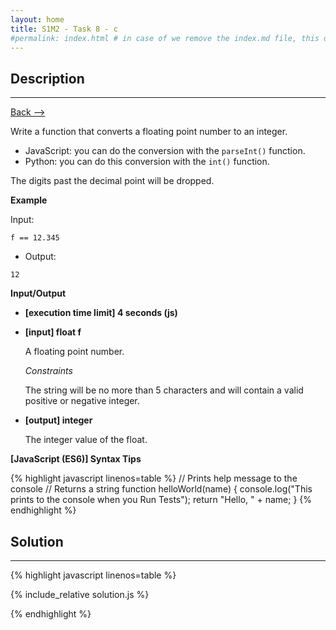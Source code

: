 ```yaml
---
layout: home
title: S1M2 - Task 8 - c
#permalink: index.html # in case of we remove the index.md file, this doc will be the index page
---
```


<div class="row">
<div class="columnStmt" markdown="1">

##  Description
------

[Back --> ](../README.md) 

Write a function that converts a floating point number to an integer.

-   JavaScript: you can do the conversion with the `parseInt()` function.
-   Python: you can do this conversion with the `int()` function.

The digits past the decimal point will be dropped.

**Example**

Input:
```
f == 12.345
```
-   Output:
```
12
```

**Input/Output**

* **[execution time limit] 4 seconds (js)**

* **[input] float f**

    A floating point number.

    *Constraints*

    The string will be no more than 5 characters and will contain a valid positive or negative integer.

* **[output] integer**

    The integer value of the float.

**[JavaScript (ES6)] Syntax Tips**

{% highlight javascript linenos=table %}
// Prints help message to the console
// Returns a string
function helloWorld(name) {
    console.log("This prints to the console when you Run Tests");
    return "Hello, " + name;
}
{% endhighlight %}

</div>
<div class="columnSol" markdown="1">

## Solution
------

{% highlight javascript linenos=table %}

{% include_relative solution.js %}

{% endhighlight %}

</div>
</div>